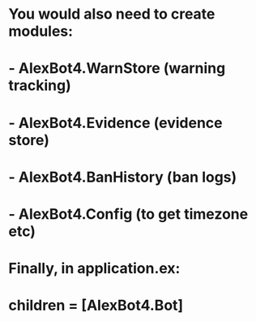 # You would also need to create modules:
# - AlexBot4.WarnStore (warning tracking)
# - AlexBot4.Evidence (evidence store)
# - AlexBot4.BanHistory (ban logs)
# - AlexBot4.Config (to get timezone etc)

# Finally, in application.ex:
# children = [AlexBot4.Bot]
